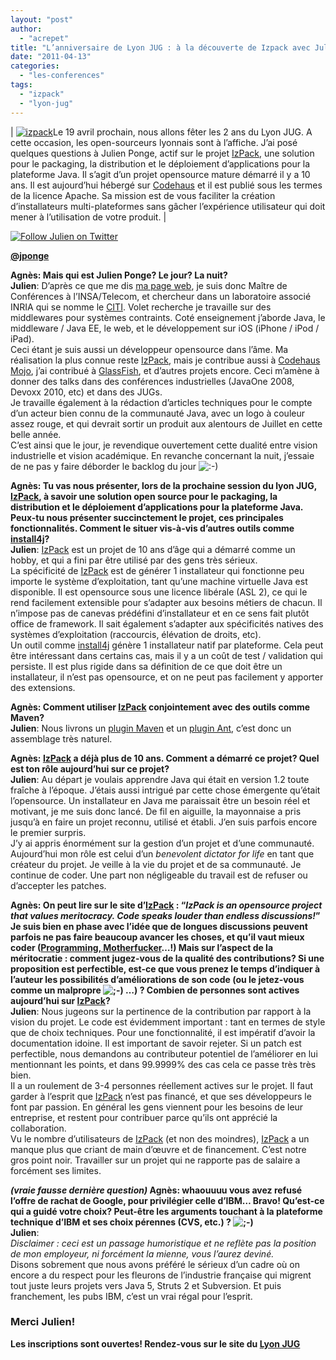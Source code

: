 ```yaml
---
layout: "post"
author: 
  - "acrepet"
title: "L’anniversaire de Lyon JUG : à la découverte de Izpack avec Julien Ponge"
date: "2011-04-13"
categories: 
  - "les-conferences"
tags: 
  - "izpack"
  - "lyon-jug"
---
```


| [![izpack](/assets/2011/04/2011-04-13-lanniversaire-de-lyon-jug-a-la-decouverte-de-izpack-avec-julien-ponge/logo-medium.png "IzPack")](http://izpack.org/)Le 19 avril prochain, nous allons fêter les 2 ans du Lyon JUG. A cette occasion, les open-sourceurs lyonnais sont à l’affiche. J’ai posé quelques questions à Julien Ponge, actif sur le projet [IzPack](http://izpack.org/), une solution pour le packaging, la distribution et le déploiement d’applications pour la plateforme Java. Il s’agit d’un projet opensource mature démarré il y a 10 ans. Il est aujourd’hui hébergé sur [Codehaus](http://docs.codehaus.org/display/IZPACK/Home) et il est publié sous les termes de la licence Apache. Sa mission est de vous faciliter la création d’installateurs multi-plateformes sans gâcher l’expérience utilisateur qui doit mener à l’utilisation de votre produit. |

[![Follow Julien on Twitter](/assets/2011/04/2011-04-13-lanniversaire-de-lyon-jug-a-la-decouverte-de-izpack-avec-julien-ponge/at-devoxx.png)](http://twitter.com/jponge)

[](http://twitter.com/jponge)

[](http://twitter.com/jponge)[**@jponge**](http://twitter.com/jponge "Follow Julien on Twitter")

**Agnès: Mais qui est Julien Ponge? Le jour? La nuit?**  
**Julien**: D’après ce que me dis [ma page web](http://julien.ponge.info/), je suis donc Maître de Conférences à l’INSA/Telecom, et chercheur dans un laboratoire associé INRIA qui se nomme le [CITI](http://www.citi.insa-lyon.fr/). Volet recherche je travaille sur des middlewares pour systèmes contraints. Coté enseignement j’aborde Java, le middleware / Java EE, le web, et le développement sur iOS (iPhone / iPod / iPad).  
Ceci étant je suis aussi un développeur opensource dans l’âme. Ma réalisation la plus connue reste [IzPack](http://izpack.org/), mais je contribue aussi à [Codehaus Mojo](http://mojo.codehaus.org/), j’ai contribué à [GlassFish](http://glassfish.java.net/), et d’autres projets encore. Ceci m’amène à donner des talks dans des conférences industrielles (JavaOne 2008, Devoxx 2010, etc) et dans des JUGs.  
Je travaille également à la rédaction d’articles techniques pour le compte d’un acteur bien connu de la communauté Java, avec un logo à couleur assez rouge, et qui devrait sortir un produit aux alentours de Juillet en cette belle année.  
C’est ainsi que le jour, je revendique ouvertement cette dualité entre vision industrielle et vision académique. En revanche concernant la nuit, j’essaie de ne pas y faire déborder le backlog du jour ![:-)](http://jduchess.org/duchess-france/wp-includes/images/smilies/icon_smile.gif)

**Agnès: Tu vas nous présenter, lors de la prochaine session du lyon JUG, [IzPack](http://izpack.org/), à savoir une solution open source pour le packaging, la distribution et le déploiement d’applications pour la plateforme Java. Peux-tu nous présenter succinctement le projet, ces principales fonctionnalités. Comment le situer vis-à-vis d’autres outils comme [install4j](http://www.ej-technologies.com/products/install4j/overview.html)?**  
**Julien**: [IzPack](http://izpack.org/) est un projet de 10 ans d’âge qui a démarré comme un hobby, et qui a fini par être utilisé par des gens très sérieux.  
La spécificité de [IzPack](http://izpack.org/) est de générer 1 installateur qui fonctionne peu importe le système d’exploitation, tant qu’une machine virtuelle Java est disponible. Il est opensource sous une licence libérale (ASL 2), ce qui le rend facilement extensible pour s’adapter aux besoins métiers de chacun. Il n’impose pas de canevas prédéfini d’installateur et en ce sens fait plutôt office de framework. Il sait également s’adapter aux spécificités natives des systèmes d’exploitation (raccourcis, élévation de droits, etc).  
Un outil comme [install4j](http://www.ej-technologies.com/products/install4j/overview.html) génère 1 installateur natif par plateforme. Cela peut être intéressant dans certains cas, mais il y a un coût de test / validation qui persiste. Il est plus rigide dans sa définition de ce que doit être un installateur, il n’est pas opensource, et on ne peut pas facilement y apporter des extensions.

**Agnès: Comment utiliser [IzPack](http://izpack.org/) conjointement avec des outils comme Maven?**  
**Julien**: Nous livrons un [plugin Maven](http://izpack.codehaus.org/izpack-maven-plugin/) et un [plugin Ant](http://izpack.codehaus.org/izpack-ant/project-info.html), c’est donc un assemblage très naturel.

**Agnès: [IzPack](http://izpack.org/) a déjà plus de 10 ans. Comment a démarré ce projet? Quel est ton rôle aujourd’hui sur ce projet?**  
**Julien**: Au départ je voulais apprendre Java qui était en version 1.2 toute fraîche à l’époque. J’étais aussi intrigué par cette chose émergente qu’était l’opensource. Un installateur en Java me paraissait être un besoin réel et motivant, je me suis donc lancé. De fil en aiguille, la mayonnaise a pris jusqu’à en faire un projet reconnu, utilisé et établi. J’en suis parfois encore le premier surpris.  
J’y ai appris énormément sur la gestion d’un projet et d’une communauté. Aujourd’hui mon rôle est celui d’un _benevolent dictator for life_ en tant que créateur du projet. Je veille à la vie du projet et de sa communauté. Je continue de coder. Une part non négligeable du travail est de refuser ou d’accepter les patches.

**Agnès: On peut lire sur le site d’[IzPack](http://izpack.org/) : “_IzPack is an opensource project that values meritocracy. Code speaks louder than endless discussions!_” Je suis bien en phase avec l’idée que de longues discussions peuvent parfois ne pas faire beaucoup avancer les choses, et qu’il vaut mieux coder ([Programming, Motherfucker](http://programming-motherfucker.com/)…!) Mais sur l’aspect de la méritocratie : comment jugez-vous de la qualité des contributions? Si une proposition est perfectible, est-ce que vous prenez le temps d’indiquer à l’auteur les possibilités d’améliorations de son code (ou le jetez-vous comme un malpropre ![;-)](http://jduchess.org/duchess-france/wp-includes/images/smilies/icon_wink.gif) …) ? Combien de personnes sont actives aujourd’hui sur [IzPack](http://izpack.org/)?**  
**Julien**: Nous jugeons sur la pertinence de la contribution par rapport à la vision du projet. Le code est évidemment important : tant en termes de style que de choix techniques. Pour une fonctionnalité, il est impératif d’avoir la documentation idoine. Il est important de savoir rejeter. Si un patch est perfectible, nous demandons au contributeur potentiel de l’améliorer en lui mentionnant les points, et dans 99.9999% des cas cela ce passe très très bien.  
Il a un roulement de 3-4 personnes réellement actives sur le projet. Il faut garder à l’esprit que [IzPack](http://izpack.org/) n’est pas financé, et que ses développeurs le font par passion. En général les gens viennent pour les besoins de leur entreprise, et restent pour contribuer parce qu’ils ont apprécié la collaboration.  
Vu le nombre d’utilisateurs de [IzPack](http://izpack.org/) (et non des moindres), [IzPack](http://izpack.org/) a un manque plus que criant de main d’œuvre et de financement. C’est notre gros point noir. Travailler sur un projet qui ne rapporte pas de salaire a forcément ses limites.

**_(vraie fausse dernière question)_ Agnès: whaouuuu vous avez refusé l’offre de rachat de Google, pour privilégier celle d’IBM… Bravo! Qu’est-ce qui a guidé votre choix? Peut-être les arguments touchant à la plateforme technique d’IBM et ses choix pérennes (CVS, etc.) ? ![;-)](http://jduchess.org/duchess-france/wp-includes/images/smilies/icon_wink.gif)**   
**Julien**:  
_Disclaimer : ceci est un passage humoristique et ne reflète pas la position de mon employeur, ni forcément la mienne, vous l’aurez deviné._  
Disons sobrement que nous avons préféré le sérieux d’un cadre où on encore a du respect pour les fleurons de l’industrie française qui migrent tout juste leurs projets vers Java 5, Struts 2 et Subversion. Et puis franchement, les pubs IBM, c’est un vrai régal pour l’esprit.

### **Merci Julien!**

**Les inscriptions sont ouvertes! Rendez-vous sur le site du [Lyon JUG](http://www.lyonjug.org/evenements/2eme-anniversaire)**
